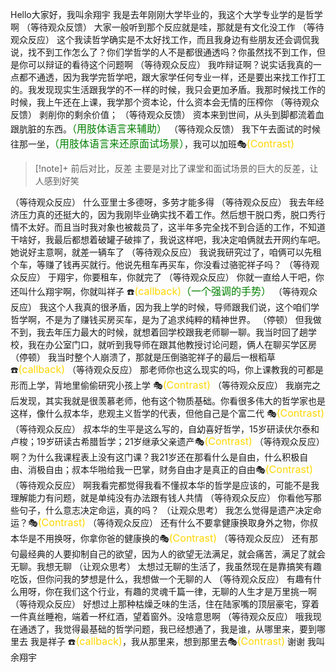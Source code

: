 Hello大家好，我叫余翔宇
我是去年刚刚大学毕业的，我这个大学专业学的是哲学啊
（等待观众反馈）
大家一般听到那个反应就是哇，那就是有文化没工作
（等待观众反应）
这个我读哲学确实是不太好找工作，而且我身边有些朋友还会调侃我说，找不到工作怎么了？你们学哲学的人不是都很通透吗？你虽然找不到工作，但是你可以辩证的看待这个问题啊
（等待观众反应）
我咋辩证啊？说实话我真的一点都不通透，因为我学完哲学吧，跟大家学任何专业一样，还是要出来找工作打工的。我发现现实生活跟我学的不一样的时候，我只会更加矛盾。我那时候找工作的时候，我上午还在上课，我学那个资本论，什么资本会无情的压榨你
（等待观众反馈）
剥削你的剩余价值；
（等待观众反馈）
资本来到世间，从头到脚都流着血跟肮脏的东西。<font color=#008000 size=3>（用肢体语言来辅助）</font>
（等待观众反馈）
我下午去面试的时候往那一坐，<font color=#008000 size=3>（用肢体语言来还原面试场景）</font>，我可以加班🎭<font color=#FFD700 size=3>(Contrast)</font>
> [!note]+ 前后对比，反差
> 主要是对比了课堂和面试场景的巨大的反差，让人感到好笑

（等待观众反应）
什么亚里士多德呀，多劳才能多得
（等待观众反应）
我去年经济压力真的还挺大的，因为我刚毕业确实找不着工作。然后想干脱口秀，脱口秀行情不太好。而且当时我对象也被裁员了，这半年多完全找不到合适的工作，不知道干啥好，我最后都想着破罐子破摔了，我说这样吧，我决定咱俩就去开网约车吧。她说好主意啊，就差一辆车了
（等待观众反应）
我说我研究过了，咱俩可以先租个车，等赚了钱再买就行。他说先租车再买车，你没看过骆驼祥子吗？
（等待观众反应）
于翔宇，你要租车，你就完了
（等待观众反应）
你就一直给人干吧，你还叫什么翔宇啊，你就叫祥子 ☎️<font color=#FFD700 size=3>(callback)</font><font color=#008000 size=3>（一个强调的手势）</font>
（等待观众反应）
我这个人我真的很矛盾，因为我上学的时候，导师跟我们说，这个咱们学哲学啊，不是为了赚钱买房买车，是为了追求纯粹的精神世界。
（停顿）
但我做不到，我去年压力最大的时候，就想着回学校跟我老师聊一聊。我当时回了趟学校，我在办公室门口，就听到我导师在跟其他教授讨论问题，俩人在聊买学区房
（停顿）
我当时整个人崩溃了，那就是压倒骆驼祥子的最后一根稻草 ☎️<font color=#FFD700 size=3>(callback)</font>
（等待观众反应）
那老师你也这么现实的吗，你上课教我的可都是形而上学，背地里偷偷研究小孩上学 🎭<font color=#FFD700 size=3>(Contrast)</font>
（等待观众反应）
我崩完之后发现，其实我就是很羡慕老师，他有这个物质基础。你看很多伟大的哲学家也是这样，像什么叔本华，悲观主义哲学的代表，但他自己是个富二代 🎭<font color=#FFD700 size=3>(Contrast)</font>
（等待观众反应）
叔本华的生平是这么写的，自幼喜好哲学，15岁研读伏尔泰和卢梭；19岁研读古希腊哲学；21岁继承父亲遗产🎭<font color=#FFD700 size=3>(Contrast)</font>
（等待观众反应）
啊？为什么我课程表上没有这门课？我21岁还在那看什么是自由，什么积极自由、消极自由；叔本华啪给我一巴掌，财务自由才是真正的自由🎭<font color=#FFD700 size=3>(Contrast)</font>
（等待观众反应）
啊我看完都觉得我看不懂叔本华的哲学是应该的，可能不是我理解能力有问题，就是单纯没有办法跟有钱人共情
（等待观众反应）
你看他写那些句子，什么意志决定命运，真的吗？
（让观众思考）
我怎么觉得是遗产决定命运？🎭<font color=#FFD700 size=3>(Contrast)</font>
（等待观众反应）
还有什么不要拿健康换取身外之物，你叔本华是不用换呀，你拿你爸的健康换的🎭<font color=#FFD700 size=3>(Contrast)</font>
（等待观众反应）
还有那句最经典的人要抑制自己的欲望，因为人的欲望无法满足，就会痛苦，满足了就会无聊。我想无聊
（让观众思考）
太想过无聊的生活了，我虽然现在是靠搞笑有趣吃饭，但你问我的梦想是什么，我想做一个无聊的人
（等待观众反应）
有趣有什么用呀，你在我们这个行业，有趣的灵魂千篇一律，无聊的人生才是万里挑一啊
（等待观众反应）
好想过上那种枯燥乏味的生活，住在陆家嘴的顶层豪宅，穿着一件真丝睡袍，端着一杯红酒，望着窗外。没啥意思啊
（等待观众反应）
哦我现在通透了，我觉得最基础的哲学问题，我已经想通了，我是谁，从哪里来，要到哪里去
我是祥子 ☎️<font color=#FFD700 size=3>(callback)</font>，我从那里来，想到那里去🎭<font color=#FFD700 size=3>(Contrast)</font>
谢谢
我叫余翔宇
